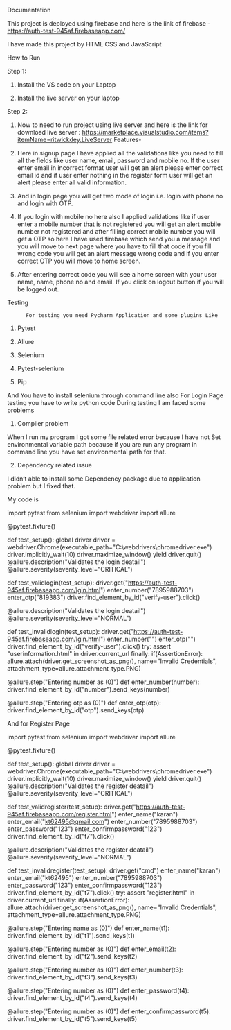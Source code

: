 Documentation


This project is deployed using firebase and here is the link of firebase - https://auth-test-945af.firebaseapp.com/


I have made this project by HTML CSS and JavaScript


How to Run


Step 1:


1.	Install the VS code on your Laptop


2.	Install the live server on your laptop


Step 2:


1.	Now to need to run project using live server and here is the link for download live server : https://marketplace.visualstudio.com/items?itemName=ritwickdey.LiveServer
Features-



1.	Here in signup page I have applied all the validations like you need to fill all the fields like user name, email, password and mobile no. If the user enter email in incorrect format user will get an alert please enter correct email id and if user enter nothing in the register form user will get an alert please enter all valid information.




2.	And in login page you will get two mode of login i.e. login with phone no and login with OTP.




3.	If you login with mobile no here also I applied validations like if user enter a mobile number that is not registered you will get an alert mobile number not registered and after filling correct mobile number you will get a OTP so here I have used firebase which send you a message and you will move to next page where you have to fill that code if you fill wrong code you will get an alert message wrong code and if you enter correct OTP you will move to home screen.




4.	After entering correct code you will see a home screen with your user name, name, phone no and email. If you click on logout button if you will be logged out.




Testing


          For testing you need Pycharm Application and some plugins Like 
 
1.	Pytest


2.	Allure


3.	Selenium


4.	Pytest-selenium


5.	Pip


And You have to install selenium through command line also For Login Page testing you have to write python code During testing I am faced some problems 
1.	Compiler problem

When I run my program I got some file related error because I have not 
Set environmental variable path because if you are run any program in command line you have set environmental path for that.

2.	Dependency related issue

I didn’t able to install some Dependency package due to application problem but I fixed that.




My code is 

 import pytest
from selenium import webdriver
import allure

@pytest.fixture()



def test_setup():
    global driver
    driver = webdriver.Chrome(executable_path="C:\\webdrivers\\chromedriver.exe")
    driver.implicitly_wait(10)
    driver.maximize_window()
    yield
    driver.quit()
@allure.description("Validates the login deatail")
@allure.severity(severity_level="CRITICAL")

def test_validlogin(test_setup):
    driver.get("https://auth-test-945af.firebaseapp.com/lgin.html")
    enter_number("7895988703")
    enter_otp("819383")
    driver.find_element_by_id("verify-user").click()

@allure.description("Validates the login deatail")
@allure.severity(severity_level="NORMAL")

def test_invalidlogin(test_setup):
    driver.get("https://auth-test-945af.firebaseapp.com/lgin.html")
    enter_number("")
    enter_otp("")
    driver.find_element_by_id("verify-user").click()
    try:
        assert "userinformation.html" in driver.current_url
    finally:
        if(AssertionError):
            allure.attach(driver.get_screenshot_as_png(),
                          name="Invalid Credentials", attachment_type=allure.attachment_type.PNG)

@allure.step("Entering number as (0)")
def enter_number(number):
    driver.find_element_by_id("number").send_keys(number)

@allure.step("Entering otp as (0)")
def enter_otp(otp):
    driver.find_element_by_id("otp").send_keys(otp)

And for Register Page

import pytest
from selenium import webdriver
import allure

@pytest.fixture()



def test_setup():
    global driver
    driver = webdriver.Chrome(executable_path="C:\\webdrivers\\chromedriver.exe")
    driver.implicitly_wait(10)
    driver.maximize_window()
    yield
    driver.quit()
@allure.description("Validates the register deatail")
@allure.severity(severity_level="CRITICAL")

def test_validregister(test_setup):
    driver.get("https://auth-test-945af.firebaseapp.com/register.html")
    enter_name("karan")
    enter_email("kt62495@gmail.com")
    enter_number("7895988703")
    enter_password("123")
    enter_confirmpassword("123")
    driver.find_element_by_id("t7").click()

@allure.description("Validates the register deatail")
@allure.severity(severity_level="NORMAL")

def test_invalidregister(test_setup):
    driver.get("cmd")
    enter_name("karan")
    enter_email("kt62495")
    enter_number("7895988703")
    enter_password("123")
    enter_confirmpassword("123")
    driver.find_element_by_id("t7").click()
    try:
        assert "register.html" in driver.current_url
    finally:
        if(AssertionError):
            allure.attach(driver.get_screenshot_as_png(),
                          name="Invalid Credentials", attachment_type=allure.attachment_type.PNG)

@allure.step("Entering name as (0)")
def enter_name(t1):
    driver.find_element_by_id("t1").send_keys(t1)

@allure.step("Entering number as (0)")
def enter_email(t2):
    driver.find_element_by_id("t2").send_keys(t2)

@allure.step("Entering number as (0)")
def enter_number(t3):
    driver.find_element_by_id("t3").send_keys(t3)

@allure.step("Entering number as (0)")
def enter_password(t4):
    driver.find_element_by_id("t4").send_keys(t4)

@allure.step("Entering number as (0)")
def enter_confirmpassword(t5):
    driver.find_element_by_id("t5").send_keys(t5)




 
